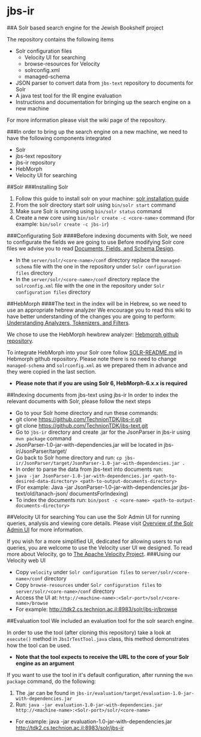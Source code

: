 # jbs-ir

##A Solr based search engine for the Jewish Bookshelf project 

The repository contains the following items

* Solr configuration files
  * Velocity UI for searching
  * browse-resources for Velocity
  * solrconfig.xml
  * managed-schema
* JSON parser to convert data from `jbs-text` repository to documents for Solr
* A java test tool for the IR engine evaluation
* Instructions and documentation for bringing up the search engine on a new machine

For more information please visit the wiki page of the repository.

###In order to bring up the search engine on a new machine, we need to have the following components integrated
* Solr 
* jbs-text repository
* jbs-ir repository
* HebMorph
* Velocity UI for searching

##Solr
###Installing Solr
1. Follow this guide to install solr on your machine: [solr installation guide](https://cwiki.apache.org/confluence/display/solr/Installing+Solr)
2. From the solr directory start solr using `bin/solr start` command
3. Make sure Solr is running using `bin/solr status` command
4. Create a new core using `bin/solr create -c <core-name>` command (for example: `bin/solr create -c jbs-ir`)

###Configurating Solr
####Before indexing documents with Solr, we need to configurate the fields we are going to use
Before modifying Solr core files we advise you to read [Documents, Fields, and Schema Design](https://cwiki.apache.org/confluence/display/solr/Documents%2C+Fields%2C+and+Schema+Design).

* In the `server/solr/<core-name>/conf` directory replace the `managed-schema` file with the one in the repository under `Solr configuration files` directory
* In the `server/solr/<core-name>/conf` directory replace the `solrconfig.xml` file with the one in the repository under `Solr configuration files` directory

##HebMorph
####The text in the index will be in Hebrew, so we need to use an appropriate hebrew analyzer
We encourage you to read this wiki to have better understanding of the changes you are going to perform: [Understanding Analyzers, Tokenizers, and Filters](https://cwiki.apache.org/confluence/display/solr/Understanding+Analyzers%2C+Tokenizers%2C+and+Filters).

We chose to use the HebMorph hewbrew analyzer: [Hebmorph github repository](https://github.com/synhershko/HebMorph).

To integrate HebMorph into your Solr core follow [SOLR-README.md](https://github.com/synhershko/HebMorph/blob/master/SOLR-README.md) in Hebmorph github repository. Please note there is no need to change `managed-schema` and `solrconfig.xml` as we prepared them in advance and they were copied in the last section.
* **Please note that if you are using Solr 6, HebMorph-6.x.x is required**

##Indexing documents from jbs-text using jbs-ir
In order to index the relevant documents with Solr, please follow the next steps
* Go to your Solr home directory and run these commands:
 * git clone https://github.com/TechnionTDK/jbs-ir.git
 * git clone https://github.com/TechnionTDK/jbs-text.git
* Go to `jbs-ir` directory and create .jar for the JsonParser in jbs-ir using `mvn package` command
 * JsonParser-1.0-jar-with-dependencies.jar will be located in jbs-ir/JsonParser/target/ 
* Go back to Solr home directory and run: `cp jbs-ir/JsonParser/target/JsonParser-1.0-jar-with-dependencies.jar .` 
* In order to parse the data from jbs-text into documents run:
 * `java -jar JsonParser-1.0-jar-with-dependencies.jar <path-to-desired-data-directory> <path-to-output-documents-directory>`
 * (For example: Java -jar JsonParser-1.0-jar-with-dependencies.jar jbs-text/old/tanach-json/ documentsForIndexing)
* To index the documents run: `bin/post -c <core-name> <path-to-output-documents-directory>`

##Velocity UI for searching
You can use the Solr Admin UI for running queries, analysis and viewing core details. Please visit [Overview of the Solr Admin UI](https://cwiki.apache.org/confluence/display/solr/Overview+of+the+Solr+Admin+UI) for more information.

If you wish for a more simplified UI, dedicated for allowing users to run queries, you are welcome to use the Velocity user UI we designed.
To read more about Velocity, go to [The Apache Velocity Project](http://velocity.apache.org/).
###Using our Velocity web UI
* Copy `velocity` under `Solr configuration files` to `server/solr/<core-name>/conf` directory
* Copy `browse-resources` under `Solr configuration files` to `server/solr/<core-name>/conf` directory
* Access the UI at: `http://<machine-name>:<Solr-port>/solr/<core-name>/browse`
 * For example: http://tdk2.cs.technion.ac.il:8983/solr/jbs-ir/browse

##Evaluation tool
We included an evaluation tool for the solr search engine.

In order to use the tool (after cloning this repository) take a look at `execute()` method in `JbsIrTestTool.java` class, this method demonstrates how the tool can be used.

* **Note that the tool expects to receive the URL to the core of your Solr engine as an argument**

If you want to use the tool in it's default configuration, after running the `mvn package` command, do the following:

1. The .jar can be found in `jbs-ir/evaluation/target/evaluation-1.0-jar-with-dependencies.jar`
2. Run: `java -jar evaluation-1.0-jar-with-dependencies.jar http://<machine-name>:<Solr-port>/solr/<core-name>`
 * For example: java -jar evaluation-1.0-jar-with-dependencies.jar http://tdk2.cs.technion.ac.il:8983/solr/jbs-ir

